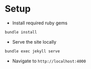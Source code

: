 
# Setup


* Install required ruby gems
```bash
bundle install
```
* Serve the site locally
```bash
bundle exec jekyll serve
```
* Navigate to `http://localhost:4000`


